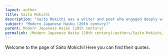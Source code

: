 ```yaml
---
layout: author
title: Saito Mokichi
description: "Saito Mokichi was a writer and poet who engaged deeply with nature through his poetry, contributing significantly to the modern haiku movement with his rich imagery and philosophical reflections."
subject: "Modern Japanese Haiku (20th century)"
parent: Modern Japanese Haiku (20th century)
permalink: /Modern Japanese Haiku (20th century)/authors/Saito-Mokichi/
---
```


Welcome to the page of Saito Mokichi! Here you can find their quotes.
